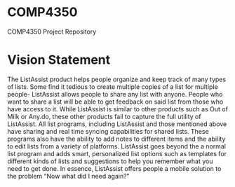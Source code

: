 # COMP4350
COMP4350 Project Repository

# Vision Statement
  The ListAssist product helps people organize and keep track of many types of lists. Some find it 
tedious to create multiple copies of a list for multiple people- ListAssist allows people to share any list 
with anyone. People who want to share a list will be able to get feedback on said list from those who 
have access to it. While ListAssist is similar to other products such as Out of Milk or Any.do, these other 
products fail to capture the full utility of ListAssist. All list programs, including ListAssist and those 
mentioned above   have sharing and real time syncing capabilities for shared lists. These programs also
have the ability to add notes to different items and the ability to edit lists from a variety of platforms. 
ListAssist goes beyond the a normal list program and adds smart, personalized list options such as 
templates for different kinds of lists and suggestions to help you remember what you need to get done. 
In essence, ListAssist offers people a mobile solution to the problem “Now what did I need again?”
